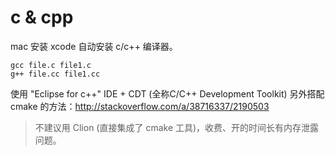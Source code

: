 # c & cpp

mac 安装 xcode 自动安装 c/c++ 编译器。

```shell
gcc file.c file1.c
g++ file.cc file1.cc
```

使用 "Eclipse for c++" IDE + CDT (全称C/C++ Development Toolkit) 
另外搭配 cmake 的方法：http://stackoverflow.com/a/38716337/2190503

> 不建议用 Clion (直接集成了 cmake 工具)，收费、开的时间长有内存泄露问题。
